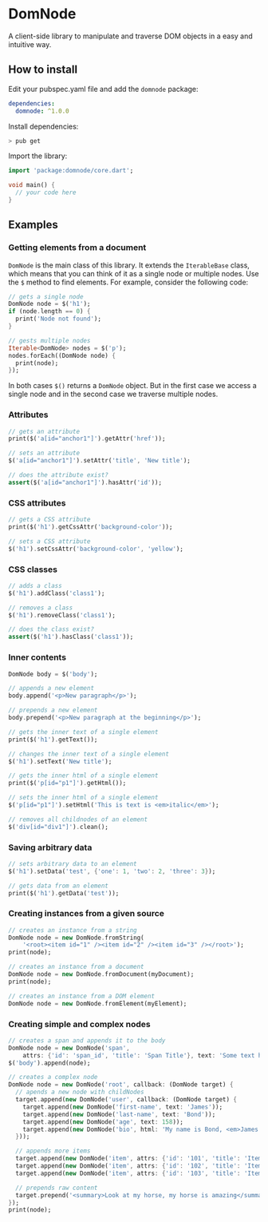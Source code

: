 # DomNode

A client-side library to manipulate and traverse DOM objects in a easy and
intuitive way.

## How to install

Edit your pubspec.yaml file and add the `domnode` package:
```yaml
dependencies:
  domnode: ^1.0.0
```

Install dependencies:
```bash
> pub get
```

Import the library:
```dart
import 'package:domnode/core.dart';

void main() {
  // your code here
}
```

## Examples

### Getting elements from a document

`DomNode` is the main class of this library. It extends the `IterableBase`
class, which means that you can think of it as a single node or multiple nodes.
Use the `$` method to find elements. For example, consider the following code:

```dart
// gets a single node
DomNode node = $('h1');
if (node.length == 0) {
  print('Node not found');
}

// gests multiple nodes
Iterable<DomNode> nodes = $('p');
nodes.forEach((DomNode node) {
  print(node);
});
```

In both cases `$()` returns a `DomNode` object. But in the first case we
access a single node and in the second case we traverse multiple nodes.

### Attributes

```dart
// gets an attribute
print($('a[id="anchor1"]').getAttr('href'));

// sets an attribute
$('a[id="anchor1"]').setAttr('title', 'New title');

// does the attribute exist?
assert($('a[id="anchor1"]').hasAttr('id'));
```

### CSS attributes

```dart
// gets a CSS attribute
print($('h1').getCssAttr('background-color'));

// sets a CSS attribute
$('h1').setCssAttr('background-color', 'yellow');
```

### CSS classes

```dart
// adds a class
$('h1').addClass('class1');

// removes a class
$('h1').removeClass('class1');

// does the class exist?
assert($('h1').hasClass('class1'));
```

### Inner contents

```dart
DomNode body = $('body');

// appends a new element
body.append('<p>New paragraph</p>');

// prepends a new element
body.prepend('<p>New paragraph at the beginning</p>');

// gets the inner text of a single element
print($('h1').getText());

// changes the inner text of a single element
$('h1').setText('New title');

// gets the inner html of a single element
print($('p[id="p1"]').getHtml());

// sets the inner html of a single element
$('p[id="p1"]').setHtml('This is text is <em>italic</em>');

// removes all childnodes of an element
$('div[id="div1"]').clean();
```

### Saving arbitrary data

```dart
// sets arbitrary data to an element
$('h1').setData('test', {'one': 1, 'two': 2, 'three': 3});

// gets data from an element
print($('h1').getData('test'));
```

### Creating instances from a given source
```dart
// creates an instance from a string
DomNode node = new DomNode.fromString(
    '<root><item id="1" /><item id="2" /><item id="3" /></root>');
print(node);

// creates an instance from a document
DomNode node = new DomNode.fromDocument(myDocument);
print(node);

// creates an instance from a DOM element
DomNode node = new DomNode.fromElement(myElement);
```

### Creating simple and complex nodes

```dart
// creates a span and appends it to the body
DomNode node = new DomNode('span',
    attrs: {'id': 'span_id', 'title': 'Span Title'}, text: 'Some text here');
$('body').append(node);

// creates a complex node
DomNode node = new DomNode('root', callback: (DomNode target) {
  // apends a new node with childNodes
  target.append(new DomNode('user', callback: (DomNode target) {
    target.append(new DomNode('first-name', text: 'James'));
    target.append(new DomNode('last-name', text: 'Bond'));
    target.append(new DomNode('age', text: 158));
    target.append(new DomNode('bio', html: 'My name is Bond, <em>James Bond</em>'));
  }));

  // appends more items
  target.append(new DomNode('item', attrs: {'id': '101', 'title': 'Item 1'}));
  target.append(new DomNode('item', attrs: {'id': '102', 'title': 'Item 2'}));
  target.append(new DomNode('item', attrs: {'id': '103', 'title': 'Item 3'}));

  // prepends raw content
  target.prepend('<summary>Look at my horse, my horse is amazing</summary>');
});
print(node);
```
